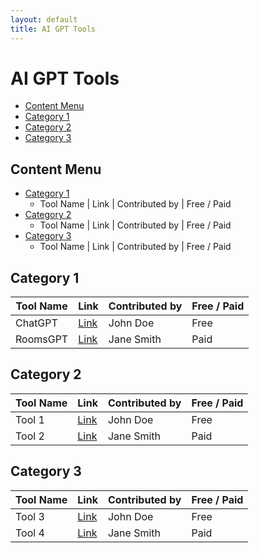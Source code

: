 ```yaml
---
layout: default
title: AI GPT Tools
---
```


# AI GPT Tools

* [Content Menu](#content-menu)
* [Category 1](#category-1)
* [Category 2](#category-2)
* [Category 3](#category-3)

## Content Menu

* [Category 1](#category-1)
  * Tool Name | Link | Contributed by | Free / Paid
* [Category 2](#category-2)
  * Tool Name | Link | Contributed by | Free / Paid
* [Category 3](#category-3)
  * Tool Name | Link | Contributed by | Free / Paid

## Category 1

| Tool Name | Link | Contributed by | Free / Paid |
|-----------|------|----------------|-------------|
| ChatGPT   | [Link](https://chatgpt.com) | John Doe | Free        |
| RoomsGPT  | [Link](https://roomsgpt.com) | Jane Smith | Paid   |

## Category 2

| Tool Name | Link | Contributed by | Free / Paid |
|-----------|------|----------------|-------------|
| Tool 1    | [Link](https://tool1.com) | John Doe | Free        |
| Tool 2    | [Link](https://tool2.com) | Jane Smith | Paid   |

## Category 3

| Tool Name | Link | Contributed by | Free / Paid |
|-----------|------|----------------|-------------|
| Tool 3    | [Link](https://tool3.com) | John Doe | Free        |
| Tool 4    | [Link](https://tool4.com) | Jane Smith | Paid   |
